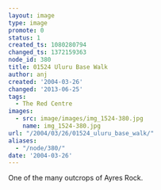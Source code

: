 ```yaml
---
layout: image
type: image
promote: 0
status: 1
created_ts: 1080280794
changed_ts: 1372159363
node_id: 380
title: 01524 Uluru Base Walk
author: anj
created: '2004-03-26'
changed: '2013-06-25'
tags:
  - The Red Centre
images:
  - src: image/images/img_1524-380.jpg
    name: img_1524-380.jpg
url: "/2004/03/26/01524_uluru_base_walk/"
aliases:
  - "/node/380/"
date: '2004-03-26'
---
```

One of the many outcrops of Ayres Rock.
